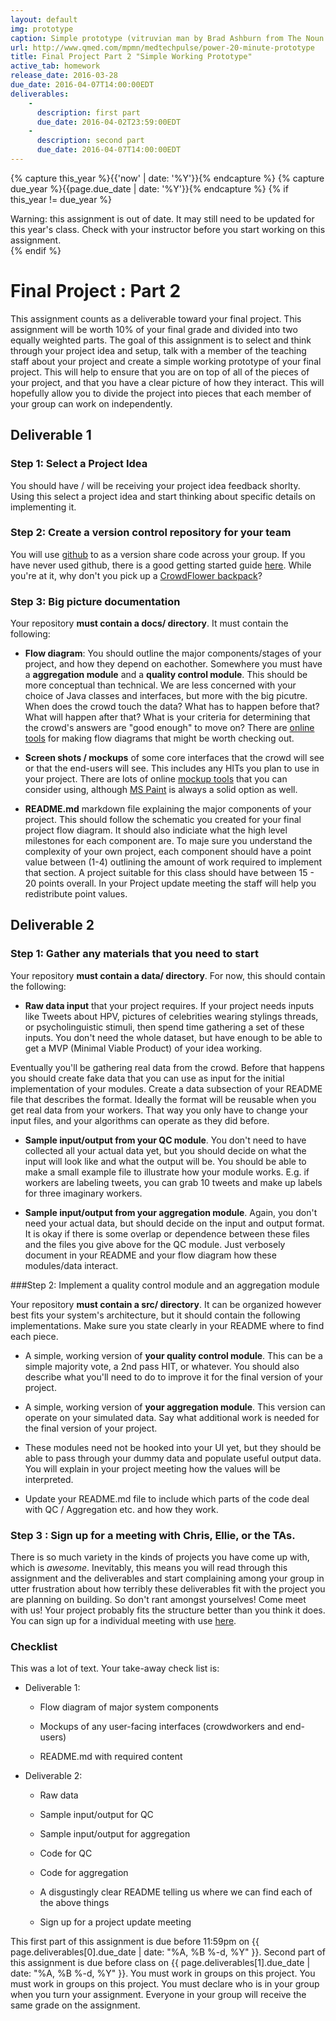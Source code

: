 ```yaml
---
layout: default
img: prototype
caption: Simple prototype (vitruvian man by Brad Ashburn from The Noun Project)
url: http://www.qmed.com/mpmn/medtechpulse/power-20-minute-prototype
title: Final Project Part 2 "Simple Working Prototype"
active_tab: homework
release_date: 2016-03-28
due_date: 2016-04-07T14:00:00EDT
deliverables:
    -
      description: first part
      due_date: 2016-04-02T23:59:00EDT
    -
      description: second part 
      due_date: 2016-04-07T14:00:00EDT
---
```


<!-- Check whether the assignment is up to date -->
{% capture this_year %}{{'now' | date: '%Y'}}{% endcapture %}
{% capture due_year %}{{page.due_date | date: '%Y'}}{% endcapture %}
{% if this_year != due_year %} 
<div class="alert alert-danger">
Warning: this assignment is out of date.  It may still need to be updated for this year's class.  Check with your instructor before you start working on this assignment.
</div>
{% endif %}
<!-- End of check whether the assignment is up to date -->



Final Project<span class="text-muted"> : Part 2</span> 
=============================================================

This assignment counts as a deliverable toward your final project.  This assignment will be worth 10% of your final grade and divided into two equally weighted parts.  The goal of this assignment is to select and think through your project idea and setup, talk with a member of the teaching staff about your project and create a simple working prototype of your final project.  This will help to ensure that you are on top of all of the pieces of your project, and that you have a clear picture of how they interact.  This will hopefully allow you to divide the project into pieces that each member of your group can work on independently. 

## Deliverable 1 

### Step 1: Select a Project Idea
You should have / will be receiving your project idea feedback shorlty. Using this select a project idea and start thinking about specific details on implementing it.

### Step 2: Create a version control repository for your team

You will use [github](https://github.com/) to as a version share code across your group. If you have never used github, there is a good getting started guide [here](https://guides.github.com/activities/hello-world/).  While you're at it, why don't you pick up a [CrowdFlower backpack](https://education.github.com/pack)?

### Step 3: Big picture documentation

Your repository <b>must contain a docs/ directory</b>. It must contain the following: 

* <b>Flow diagram</b>: You should outline the major components/stages of your project, and how they depend on eachother. Somewhere you must have a <b>aggregation module</b> and a <b>quality control module</b>. This should be more conceptual than technical. We are less concerned with your choice of Java classes and interfaces, but more with the big picutre. When does the crowd touch the data? What has to happen before that? What will happen after that? What is your criteria for determining that the crowd's answers are "good enough" to move on? There are [online tools](http://www.gliffy.com/) for making flow diagrams that might be worth checking out.

* <b>Screen shots / mockups</b> of some core interfaces that the crowd will see or that the end-users will see. This includes any HITs you plan to use in your project. There are lots of online [mockup tools](http://www.invisionapp.com/) that you can consider using, although [MS Paint](assets/img/mspaint_vista.jpg) is always a solid option as well.

* <b>README.md</b> markdown file explaining the major components of your project. This should follow the schematic you created for your final project flow diagram. It should also indiciate what the high level milestones for each component are. To maje sure you understand the complexity of your own project, each component should have a point value between (1-4) outlining the amount of work required to implement that section. A project suitable for this class should have between 15 - 20 points overall. In your Project update meeting the staff will help you redistribute point values.

## Deliverable 2

### Step 1: Gather any materials that you need to start
Your repository <b>must contain a data/ directory</b>. For now, this should contain the following: 

* <b>Raw data input</b> that your project requires. If your project needs inputs like Tweets about HPV, pictures of celebrities wearing stylings threads, or psycholinguistic stimuli, then spend time gathering a set of these inputs. You don't need the whole dataset, but have enough to be able to get a MVP (Minimal Viable Product) of your idea working. 

Eventually you'll be gathering real data from the crowd.  Before that happens you should create fake data that you can use as input for the initial implementation of your modules. Create a data subsection of your README file that describes the format. Ideally the format will be reusable when you get real data from your workers.  That way you only have to change your input files, and your algorithms can operate as they did before.

* <b>Sample input/output from your QC module</b>. You don't need to have collected all your actual data yet, but you should decide on what the input will look like and what the output will be. You should be able to make a small example file to illustrate how your module works. E.g. if workers are labeling tweets, you can grab 10 tweets and make up labels for three imaginary workers.

* <b>Sample input/output from your aggregation module</b>. Again, you don't need your actual data, but should decide on the input and output format. It is okay if there is some overlap or dependence between these files and the files you give above for the QC module. Just verbosely document in your README and your flow diagram how these modules/data interact. 

###Step 2: Implement a quality control module and an aggregation module

Your repository <b>must contain a src/ directory</b>. It can be organized however best fits your system's architecture, but it should contain the following implementations. Make sure you state clearly in your README where to find each piece. 

* A simple, working version of <b>your quality control module</b>.  This can be a simple majority vote, a 2nd pass HIT, or whatever.  You should also describe what you'll need to do to improve it for the final version of your project.

* A simple, working version of <b>your aggregation module</b>.  This version can operate on your simulated data.  Say what additional work is needed for the final version of your project. 

* These modules need not be hooked into your UI yet, but they should be able to pass through your dummy data and populate useful output data. You will explain in your project meeting how the values will be interpreted.

* Update your README.md file to include which parts of the code deal with QC / Aggregation etc. and how they work.

### Step 3 : Sign up for a meeting with Chris, Ellie, or the TAs. 

There is so much variety in the kinds of projects you have come up with, which is *awesome*. Inevitably, this means you will read through this assignment and the deliverables and start complaining among your group in utter frustration about how terribly these deliverables fit with the project you are planning on building. So don't rant amongst yourselves! Come meet with us! Your project probably fits the structure better than you think it does. You can sign up for a individual meeting with use [here](https://docs.google.com/spreadsheets/d/1abxlZeSZjEeOMio91Kj2-8PcPngLxlvp7ppr3ne7r10/edit?usp=sharing).

### Checklist

This was a lot of text. Your take-away check list is: 

* Deliverable 1:

	* Flow diagram of major system components

	* Mockups of any user-facing interfaces (crowdworkers and end-users)

	* README.md with required content

* Deliverable 2: 

	* Raw data

	* Sample input/output for QC

	* Sample input/output for aggregation

	* Code for QC

	* Code for aggregation 

	* A disgustingly clear README telling us where we can find each of the above things

	* Sign up for a project update meeting


This first part of this assignment is due before 11:59pm on {{ page.deliverables[0].due_date | date: "%A, %B %-d, %Y" }}. Second part of this assignment is due before class on {{ page.deliverables[1].due_date | date: "%A, %B %-d, %Y" }}. You must work in groups on this project.  You must work in groups on this project.  You must declare who is in your group when you turn your assignment.  Everyone in your group will receive the same grade on the assignment. 
